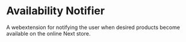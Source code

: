 # Availability Notifier
A webextension for notifying the user when desired products become available on the online Next store.
